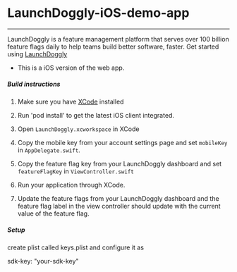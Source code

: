 # LaunchDoggly-iOS-demo-app
---
LaunchDoggly is a feature management platform that serves over 100 billion feature flags daily to help teams build better software, faster. Get started using [LaunchDoggly](https://docs.LaunchDoggly.com/docs/getting-started)

- This is a iOS version of the web app.

##### Build instructions
 #####
1. Make sure you have [XCode](https://itunes.apple.com/us/app/xcode/id497799835?ls=1&mt=12) installed
2. Run 'pod install' to get the latest iOS client integrated.
3. Open `LaunchDoggly.xcworkspace` in XCode
4. Copy the mobile key from your account settings page and set `mobileKey` in `AppDelegate.swift`.
5. Copy the feature flag key from your LaunchDoggly dashboard and set `featureFlagKey` in `ViewController.swift`

6. Run your application through XCode.
7. Update the feature flags from your LaunchDoggly dashboard and the feature flag label in the view controller should update with the current value of the feature flag.

##### Setup
 #####
 create plist called keys.plist and configure it as

 sdk-key: "your-sdk-key"


